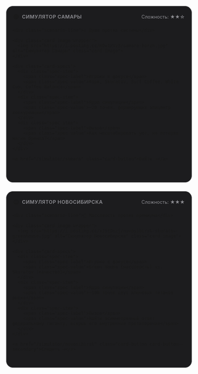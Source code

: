 <div style="display: grid; grid-template-columns: repeat(auto-fit, minmax(320px, 1fr)); gap: 1.5rem; margin: 2rem 0;">

  <!-- КАРТОЧКА СИМУЛЯТОРА: САМАРА -->
  <div class="simulator-card">
    <div class="card-header-row">
      <div class="card-header-left">
        <span class="status-dot">🟢</span>
        <span class="card-city-title">Симулятор Самары</span>
      </div>
      <div class="card-header-right">
        <span class="card-difficulty">Сложность: ★★☆</span>
      </div>
    </div>

    <div class="scenario-line">⚔️ Душа против системы</div>

    <div class="card-image-wrapper">
      <img src="https://i.postimg.cc/mDw1xVz3/samara-korzh.jpg" alt="Симулятор Самары" class="card-image">
    </div>

    <div class="card-specs">
      <div class="spec-item">
        <span class="spec-label">Игроки в фокусе</span>
        <span class="spec-value">Корж, Skuratov, Surf Coffee, White Cup, Coffee Balance</span>
      </div>
      <div class="spec-item">
        <span class="spec-label">Ядро симуляции</span>
        <span class="spec-value">~20 точек, формирующих эпицентр конкуренции</span>
      </div>
      <div class="spec-item">
        <span class="spec-label">Вызов</span>
        <span class="spec-value">Как масштабировать уют, не потеряв магию бренда?</span>
      </div>
    </div>

    <a href="/simulator/samara" class="card-button">Войти →</a>
  </div>

  <!-- КАРТОЧКА СИМУЛЯТОРА: НОВОСИБИРСК -->
  <div class="simulator-card">
    <div class="card-header-row">
      <div class="card-header-left">
        <span class="status-dot">🟡</span>
        <span class="card-city-title">Симулятор Новосибирска</span>
      </div>
      <div class="card-header-right">
        <span class="card-difficulty">Сложность: ★★★</span>
      </div>
    </div>

    <div class="scenario-line">🎯 Массовость против премиума</div>

    <div class="card-image-wrapper">
      <img src="https://i.postimg.cc/x15tDnzj/novosibirsk-skuratov-greenhouse.jpg" alt="Симулятор Новосибирска" class="card-image">
    </div>

    <div class="card-specs">
      <div class="spec-item">
        <span class="spec-label">Игроки в фокусе</span>
        <span class="spec-value">Green House (массовость) vs. Skuratov (качество)</span>
      </div>
      <div class="spec-item">
        <span class="spec-label">Ядро симуляции</span>
        <span class="spec-value">~100 точек двух ключевых титанов рынка</span>
      </div>
      <div class="spec-item">
        <span class="spec-label">Вызов</span>
        <span class="spec-value">Найти асимметричный ответ федеральному гиганту, вскрыв его внутренние противоречия</span>
      </div>
    </div>

    <a href="/simulator/novosibirsk" class="card-button card-button--secondary">Следить →</a>
  </div>

</div>

<style>
  :root {
    --brand-color: #C5F946;
    --panel-bg: #1c1c1e;
    --panel-border: #3a3a3c;
    --text-primary: #f2f2f7;
    --text-secondary: #8e8e93;
  }

  .simulator-card {
    background-color: var(--panel-bg);
    border: 1px solid var(--panel-border);
    border-radius: 18px;
    padding: 16px;
    display: flex;
    flex-direction: column;
    overflow: hidden;
    transition: all 0.3s ease;
    box-sizing: border-box; /* Гарантирует, что padding и border не ломают размеры */
    min-height: 480px; /* Увеличено для лучшего баланса */
  }

  .simulator-card:hover {
    transform: translateY(-5px);
    border-color: var(--brand-color);
    box-shadow: 0 10px 30px rgba(0,0,0,0.25);
  }

  /* Шапка в одну строку */
  .card-header-row {
    display: flex;
    align-items: center;
    justify-content: space-between;
    gap: 12px;
    padding: 4px 2px 8px 2px;
  }
  
  .card-header-left {
    display: inline-flex;
    align-items: center;
    gap: 8px;
    min-width: 0;
  }
  
  .status-dot {
    font-size: 1rem;
    line-height: 1;
  }
  
  .card-city-title {
    color: var(--text-secondary);
    font-size: 0.84rem;
    font-weight: 600;
    text-transform: uppercase;
    letter-spacing: 0.04em;
    white-space: nowrap;
    overflow: hidden;
    text-overflow: ellipsis;
  }
  
  .card-header-right {
    flex-shrink: 0; /* Запрещает сжатие элемента */
    color: var(--text-secondary);
    font-size: 0.8rem;
    white-space: nowrap;
  }

  /* Главный сценарий */
  .scenario-line {
    color: var(--text-primary);
    font-size: 1.25rem;
    font-weight: 600;
    line-height: 1.3;
    text-align: center;
    margin: 8px 0 16px 0;
    min-height: 40px; /* Резерв для выравнивания карточек */
    display: flex;
    align-items: center;
    justify-content: center;
  }

  /* Изображение */
  .card-image-wrapper {
    width: 100%;
    height: 168px;
    border-radius: 12px;
    overflow: hidden;
    margin-bottom: 20px;
  }
  
  .card-image {
    width: 100%;
    height: 100%;
    object-fit: cover;
    display: block;
  }

  /* Спецификации */
  .card-specs {
    display: flex;
    flex-direction: column;
    gap: 14px;
    flex-grow: 1; /* Занимает все пространство, толкая кнопку вниз */
  }
  
  .spec-item { line-height: 1.45; }
  
  .spec-label {
    display: block;
    font-size: 0.78rem;
    color: var(--text-secondary);
    margin-bottom: 3px;
    font-weight: 500;
  }
  
  .spec-value {
    display: block;
    font-size: 0.94rem;
    font-weight: 500;
    color: var(--text-primary);
  }

  /* Кнопки */
  .card-button {
    margin-top: 20px;
    background-color: var(--brand-color);
    color: #000;
    padding: 12px 16px;
    border-radius: 10px;
    font-weight: 700;
    font-size: 0.92rem;
    text-align: center;
    text-decoration: none;
    transition: all 0.25s ease;
    border: 2px solid transparent; /* Резерв, чтобы не было "прыжка" при ховере */
    box-sizing: border-box;
    display: block;
  }

  .card-button:hover {
    background: #fff !important;
    color: #000 !important;
    transform: translateY(-1px);
  }

  .card-button.card-button--secondary {
    background: transparent;
    color: var(--brand-color);
    border-color: var(--brand-color);
  }

  .card-button.card-button--secondary:hover {
    background: var(--brand-color) !important;
    color: #000 !important;
  }
</style>
